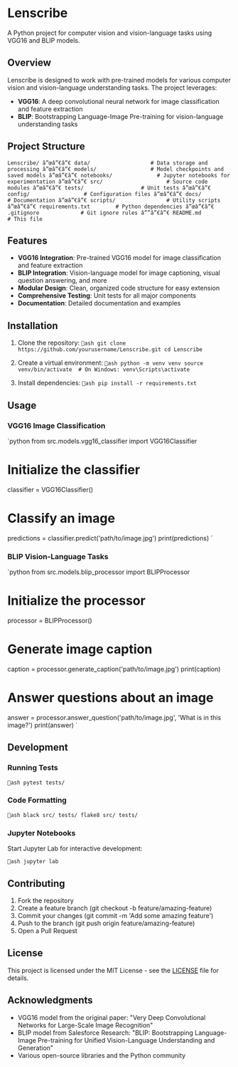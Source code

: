 ﻿# Lenscribe

A Python project for computer vision and vision-language tasks using VGG16 and BLIP models.

## Overview

Lenscribe is designed to work with pre-trained models for various computer vision and vision-language understanding tasks. The project leverages:

- **VGG16**: A deep convolutional neural network for image classification and feature extraction
- **BLIP**: Bootstrapping Language-Image Pre-training for vision-language understanding tasks

## Project Structure

`
Lenscribe/
â”œâ”€â”€ data/                   # Data storage and processing
â”œâ”€â”€ models/                 # Model checkpoints and saved models
â”œâ”€â”€ notebooks/              # Jupyter notebooks for experimentation
â”œâ”€â”€ src/                    # Source code modules
â”œâ”€â”€ tests/                  # Unit tests
â”œâ”€â”€ config/                 # Configuration files
â”œâ”€â”€ docs/                   # Documentation
â”œâ”€â”€ scripts/                # Utility scripts
â”œâ”€â”€ requirements.txt        # Python dependencies
â”œâ”€â”€ .gitignore             # Git ignore rules
â””â”€â”€ README.md              # This file
`

## Features

- **VGG16 Integration**: Pre-trained VGG16 model for image classification and feature extraction
- **BLIP Integration**: Vision-language model for image captioning, visual question answering, and more
- **Modular Design**: Clean, organized code structure for easy extension
- **Comprehensive Testing**: Unit tests for all major components
- **Documentation**: Detailed documentation and examples

## Installation

1. Clone the repository:
`ash
git clone https://github.com/yourusername/Lenscribe.git
cd Lenscribe
`

2. Create a virtual environment:
`ash
python -m venv venv
source venv/bin/activate  # On Windows: venv\Scripts\activate
`

3. Install dependencies:
`ash
pip install -r requirements.txt
`

## Usage

### VGG16 Image Classification

`python
from src.models.vgg16_classifier import VGG16Classifier

# Initialize the classifier
classifier = VGG16Classifier()

# Classify an image
predictions = classifier.predict('path/to/image.jpg')
print(predictions)
`

### BLIP Vision-Language Tasks

`python
from src.models.blip_processor import BLIPProcessor

# Initialize the processor
processor = BLIPProcessor()

# Generate image caption
caption = processor.generate_caption('path/to/image.jpg')
print(caption)

# Answer questions about an image
answer = processor.answer_question('path/to/image.jpg', 'What is in this image?')
print(answer)
`

## Development

### Running Tests

`ash
pytest tests/
`

### Code Formatting

`ash
black src/ tests/
flake8 src/ tests/
`

### Jupyter Notebooks

Start Jupyter Lab for interactive development:

`ash
jupyter lab
`

## Contributing

1. Fork the repository
2. Create a feature branch (git checkout -b feature/amazing-feature)
3. Commit your changes (git commit -m 'Add some amazing feature')
4. Push to the branch (git push origin feature/amazing-feature)
5. Open a Pull Request

## License

This project is licensed under the MIT License - see the [LICENSE](LICENSE) file for details.

## Acknowledgments

- VGG16 model from the original paper: "Very Deep Convolutional Networks for Large-Scale Image Recognition"
- BLIP model from Salesforce Research: "BLIP: Bootstrapping Language-Image Pre-training for Unified Vision-Language Understanding and Generation"
- Various open-source libraries and the Python community

